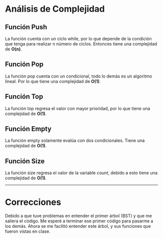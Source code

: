 # Análisis de Complejidad

## Función Push 
La función cuenta con un ciclo while, por lo que depende de la condición que tenga para realizar n número de ciclos. 
Entonces tiene una complejidad de **O(n)**.

## Función Pop
La función pop cuenta con un condicional, todo lo demás es un algoritmo lineal. Por lo que tiene una complejidad
de **O(1)**.

## Función Top
La función top regresa el valor con mayor prioridad, por lo que tiene una complejidad de **O(1)**.

## Función Empty
La función empty solamente evalúa con dos condicionales. Tiene una complejidad de **O(1)**.

## Función Size
La función size regresa el valor de la variable *count*, debido a esto tiene una complejidad de **O(1)**.

---
# Correcciones
Debido a que tuve problemas en entender el primer árbol (BST) y que me saliera el código. Me esperé a terminar ese primer código
para pasarme a los demás. Ahora se me facilitó entender este árbol, y sus funciones que fueron vistas en clase. 